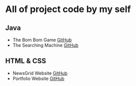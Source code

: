 # All of project code by my self
## Java
* The Bom Bom Game [GitHub](http://github.com)
* The Searching Machine [GitHub](http://github.com)

## HTML & CSS
* NewsGrid Website [GitHub](http://github.com)
* Portfolio Website [GitHub](http://github.com)


